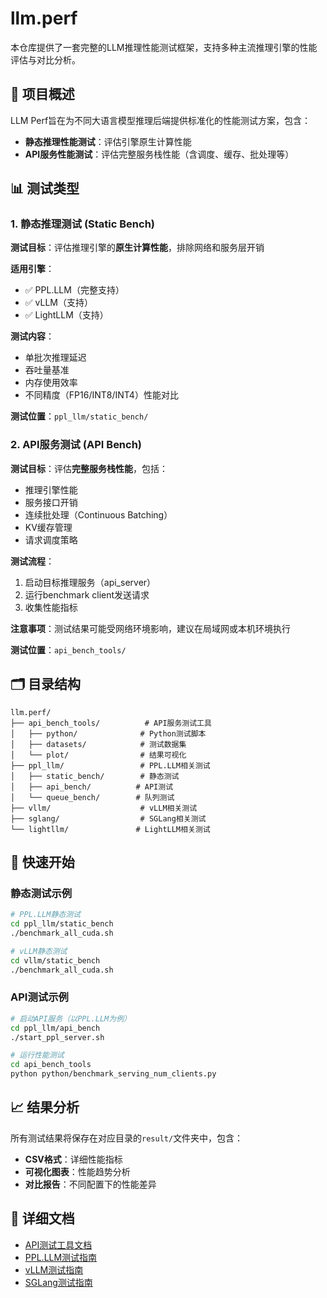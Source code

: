 # llm.perf

本仓库提供了一套完整的LLM推理性能测试框架，支持多种主流推理引擎的性能评估与对比分析。

## 🎯 项目概述

LLM Perf旨在为不同大语言模型推理后端提供标准化的性能测试方案，包含：
- **静态推理性能测试**：评估引擎原生计算性能
- **API服务性能测试**：评估完整服务栈性能（含调度、缓存、批处理等）

## 📊 测试类型

### 1. 静态推理测试 (Static Bench)

**测试目标**：评估推理引擎的**原生计算性能**，排除网络和服务层开销

**适用引擎**：
- ✅ PPL.LLM（完整支持）
- ✅ vLLM（支持）
- ✅ LightLLM（支持）

**测试内容**：
- 单批次推理延迟
- 吞吐量基准
- 内存使用效率
- 不同精度（FP16/INT8/INT4）性能对比

**测试位置**：`ppl_llm/static_bench/`

### 2. API服务测试 (API Bench)

**测试目标**：评估**完整服务栈性能**，包括：
- 推理引擎性能
- 服务接口开销
- 连续批处理（Continuous Batching）
- KV缓存管理
- 请求调度策略

**测试流程**：
1. 启动目标推理服务（api_server）
2. 运行benchmark client发送请求
3. 收集性能指标

**注意事项**：测试结果可能受网络环境影响，建议在局域网或本机环境执行

**测试位置**：`api_bench_tools/`

## 🗂️ 目录结构

```
llm.perf/
├── api_bench_tools/          # API服务测试工具
│   ├── python/              # Python测试脚本
│   ├── datasets/            # 测试数据集
│   └── plot/                # 结果可视化
├── ppl_llm/                 # PPL.LLM相关测试
│   ├── static_bench/        # 静态测试
│   ├── api_bench/          # API测试
│   └── queue_bench/        # 队列测试
├── vllm/                    # vLLM相关测试
├── sglang/                  # SGLang相关测试
└── lightllm/               # LightLLM相关测试
```

## 🚀 快速开始

### 静态测试示例
```bash
# PPL.LLM静态测试
cd ppl_llm/static_bench
./benchmark_all_cuda.sh

# vLLM静态测试
cd vllm/static_bench
./benchmark_all_cuda.sh
```

### API测试示例
```bash
# 启动API服务（以PPL.LLM为例）
cd ppl_llm/api_bench
./start_ppl_server.sh

# 运行性能测试
cd api_bench_tools
python python/benchmark_serving_num_clients.py
```

## 📈 结果分析

所有测试结果将保存在对应目录的`result/`文件夹中，包含：
- **CSV格式**：详细性能指标
- **可视化图表**：性能趋势分析
- **对比报告**：不同配置下的性能差异

## 📖 详细文档

- [API测试工具文档](api_bench_tools/README.md)
- [PPL.LLM测试指南](ppl_llm/README.md)
- [vLLM测试指南](vllm/README.md)
- [SGLang测试指南](sglang/README.md)